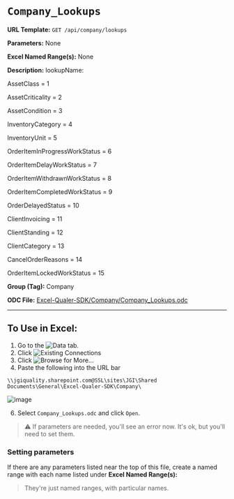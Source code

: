 # `Company_Lookups`

**URL Template:**
`GET /api/company/lookups`

**Parameters:**
None

**Excel Named Range(s):**
None

**Description:**
lookupName:
AssetClass = 1
AssetCriticality = 2
AssetCondition = 3
InventoryCategory = 4
InventoryUnit = 5
OrderItemInProgressWorkStatus = 6
OrderItemDelayWorkStatus = 7
OrderItemWithdrawnWorkStatus = 8
OrderItemCompletedWorkStatus = 9
OrderDelayedStatus = 10
ClientInvoicing = 11
ClientStanding = 12
ClientCategory = 13
CancelOrderReasons = 14
OrderItemLockedWorkStatus = 15

**Group (Tag):**
Company

**ODC File:**
[Excel-Qualer-SDK/Company/Company_Lookups.odc](https://github.com/Johnson-Gage-Inspection-Inc/qualer-sdk-odc/blob/main/Excel-Qualer-SDK/Company/Company_Lookups.odc)

---

To Use in Excel:
---

1. Go to the ![`Data`](https://github.com/user-attachments/assets/da437a70-57b3-4c5b-bb01-4910ece19ed1)
 tab.
3. Click ![Existing Connections](https://github.com/user-attachments/assets/a2f1ed67-b2e0-4c23-ac90-68c870e60289)
4. Click ![`Browse for More...`](https://github.com/user-attachments/assets/8e698494-6865-41e7-b6fa-043aea81809a)
5. Paste the following into the URL bar
```
\\jgiquality.sharepoint.com@SSL\sites\JGI\Shared Documents\General\Excel-Qualer-SDK\Company\
```

![image](https://github.com/user-attachments/assets/1e1a8d87-0377-446d-aaf5-d78562991db3)

6. Select `Company_Lookups.odc` and click `Open`.

> ⚠️ If parameters are needed, you'll see an error now. It's ok, but you'll need to set them.

### Setting parameters
If there are any parameters listed near the top of this file, create a named range with each name listed under **Excel Named Range(s):**
> They're just named ranges, with particular names.
